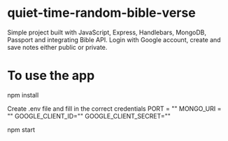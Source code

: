 # quiet-time-random-bible-verse
Simple project built with JavaScript, Express, Handlebars, MongoDB, Passport and integrating Bible API.
Login with Google account, create and save notes either public or private.

# To use the app 
npm install

Create .env file and fill in the correct credentials
PORT = ""
MONGO_URI = ""
GOOGLE_CLIENT_ID=""
GOOGLE_CLIENT_SECRET=""

npm start 
